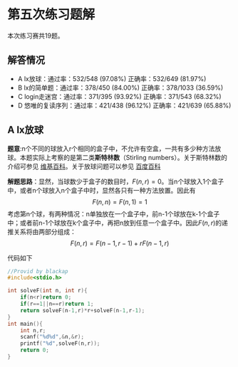 # 第五次练习题解

本次练习赛共19题。

## 解答情况

- A lx放球：通过率：532/548 (97.08%)    正确率：532/649 (81.97%)
- B lx的简单题：通过率：378/450 (84.00%)    正确率：378/1033 (36.59%)
- C login走迷宫：通过率：371/395 (93.92%)    正确率：371/543 (68.32%)
- D 悠唯的复读序列：通过率：421/438 (96.12%)    正确率：421/639 (65.88%)

## A lx放球

**题意**:n个不同的球放入r个相同的盒子中，不允许有空盒，一共有多少种方法放球。本题实际上考察的是第二类**斯特林数**（Stirling numbers）。关于斯特林数的介绍可参见 [维基百科](https://zh.wikipedia.org/wiki/%E6%96%AF%E7%89%B9%E7%81%B5%E6%95%B0)。关于放球问题可以参见 [百度百科](https://baike.baidu.com/item/%E6%94%BE%E7%90%83%E9%97%AE%E9%A2%98)

**解题思路**：显然，当球数少于盒子的数目时，$F(n,r)=0$。当n个球放入1个盒子中，或者n个球放入n个盒子中时，显然各只有一种方法放置。因此有
$$F(n,n)=F(n,1)=1$$
考虑第n个球，有两种情况：n单独放在一个盒子中，前n-1个球放在k-1个盒子中；或者前n-1个球放在k个盒子中，再把n放到任意一个盒子中。因此$F(n,r)$的递推关系将由两部分组成：
$$F(n,r)=F(n-1,r-1)+rF(n-1,r)$$

代码如下

```c
//Provid by blackap
#include<stdio.h>

int solveF(int n, int r){
    if(n<r)return 0;
    if(r==1||n==r)return 1;
    return solveF(n-1,r)*r+solveF(n-1,r-1);
}
int main(){
    int n,r;
    scanf("%d%d",&n,&r);
    printf("%d",solveF(n,r));
    return 0;
}
```